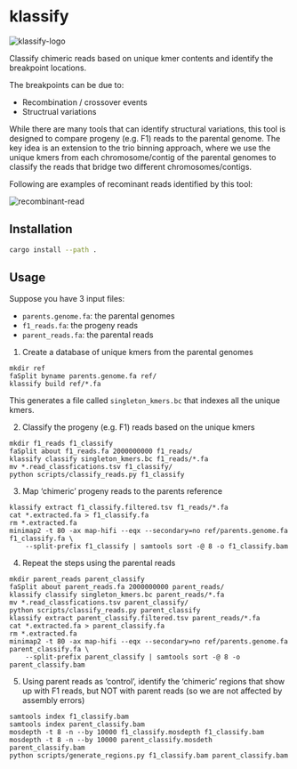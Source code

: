 # klassify

![klassify-logo](https://www.dropbox.com/scl/fi/bjvfamep0aoxka0dcg2zi/klassify-logo.png?rlkey=8vmvacehs2amuaoi0gvgyh28r&st=ohygf458&raw=1)

Classify chimeric reads based on unique kmer contents and identify the
breakpoint locations.

The breakpoints can be due to:

- Recombination / crossover events
- Structrual variations

While there are many tools that can identify structural variations, this tool
is designed to compare progeny (e.g. F1) reads to the parental genome. The key
idea is an extension to the trio binning approach, where we use the unique kmers
from each chromosome/contig of the parental genomes to classify the reads that
bridge two different chromosomes/contigs.

Following are examples of recominant reads identified by this tool:

![recombinant-read](https://www.dropbox.com/scl/fi/tduxwsh0wcy2zdw8zopdm/recombinant-reads.png?rlkey=xci43gwwy84dbcdvs2n7ekk18&st=sewwc9s0&raw=1)

## Installation

```bash
cargo install --path .
```

## Usage

Suppose you have 3 input files:

- `parents.genome.fa`: the parental genomes
- `f1_reads.fa`: the progeny reads
- `parent_reads.fa`: the parental reads

1. Create a database of unique kmers from the parental genomes

```console
mkdir ref
faSplit byname parents.genome.fa ref/
klassify build ref/*.fa
```

This generates a file called `singleton_kmers.bc` that indexes all the unique kmers.

2. Classify the progeny (e.g. F1) reads based on the unique kmers

```console
mkdir f1_reads f1_classify
faSplit about f1_reads.fa 2000000000 f1_reads/
klassify classify singleton_kmers.bc f1_reads/*.fa
mv *.read_classfications.tsv f1_classify/
python scripts/classify_reads.py f1_classify
```

3. Map ‘chimeric’ progeny reads to the parents reference

```console
klassify extract f1_classify.filtered.tsv f1_reads/*.fa
cat *.extracted.fa > f1_classify.fa
rm *.extracted.fa
minimap2 -t 80 -ax map-hifi --eqx --secondary=no ref/parents.genome.fa f1_classify.fa \
    --split-prefix f1_classify | samtools sort -@ 8 -o f1_classify.bam
```

4. Repeat the steps using the parental reads

```console
mkdir parent_reads parent_classify
faSplit about parent_reads.fa 2000000000 parent_reads/
klassify classify singleton_kmers.bc parent_reads/*.fa
mv *.read_classfications.tsv parent_classify/
python scripts/classify_reads.py parent_classify
klassify extract parent_classify.filtered.tsv parent_reads/*.fa
cat *.extracted.fa > parent_classify.fa
rm *.extracted.fa
minimap2 -t 80 -ax map-hifi --eqx --secondary=no ref/parents.genome.fa parent_classify.fa \
    --split-prefix parent_classify | samtools sort -@ 8 -o parent_classify.bam
```

5. Using parent reads as ‘control’, identify the ‘chimeric’ regions that show up with F1 reads, but NOT with parent reads (so we are not affected by assembly errors)

```console
samtools index f1_classify.bam
samtools index parent_classify.bam
mosdepth -t 8 -n --by 10000 f1_classify.mosdepth f1_classify.bam
mosdepth -t 8 -n --by 10000 parent_classify.mosdeth parent_classify.bam
python scripts/generate_regions.py f1_classify.bam parent_classify.bam
```
